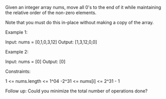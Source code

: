 Given an integer array nums, move all 0's to the end of it while maintaining the relative order of the non-zero elements.

Note that you must do this in-place without making a copy of the array.

 

Example 1:

Input: nums = [0,1,0,3,12]
Output: [1,3,12,0,0]

Example 2:

Input: nums = [0]
Output: [0]

 

Constraints:

  1 <= nums.length <= 1^04
  -2^31 <= nums[i] <= 2^31 - 1

 
Follow up: Could you minimize the total number of operations done?